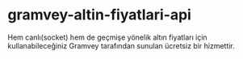 # gramvey-altin-fiyatlari-api
Hem canlı(socket) hem de geçmişe yönelik altın fiyatları için kullanabileceğiniz Gramvey tarafından sunulan ücretsiz bir hizmettir.

